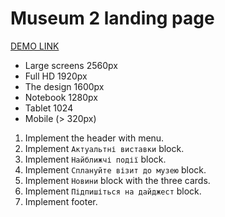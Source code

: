 # Museum 2 landing page

[DEMO LINK](https://shyiano.github.io/LP_Museum_2/)

- Large screens 2560px
- Full HD 1920px
- The design 1600px
- Notebook 1280px
- Tablet 1024
- Mobile (> 320px)

1. Implement the header with menu.
1. Implement `Актуальтні виставки` block.
1. Implement `Найближчі події` block.
1. Implement `Сплануйте візит до музею` block.
1. Implement `Новини` block with the three cards.
1. Implement `Підпишіться на дайджест` block.
1. Implement footer.
